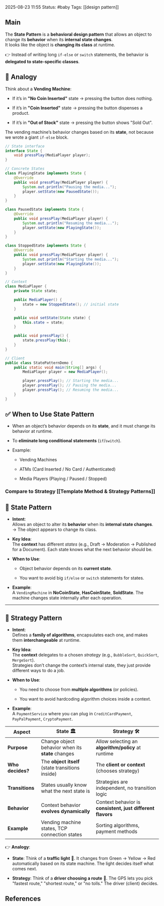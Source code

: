 2025-08-23 11:55
Status: #baby
Tags: [[design pattern]]
## Main
The **State Pattern** is a **behavioral design pattern** that allows an object to change its **behavior** when its **internal state changes**.  
It looks like the object is **changing its class** at runtime.

👉 Instead of writing long `if-else` or `switch` statements, the behavior is **delegated to state-specific classes**.
## 🏦 **Analogy**

Think about a **Vending Machine**:

- If it’s in **"No Coin Inserted"** state → pressing the button does nothing.
    
- If it’s in **"Coin Inserted"** state → pressing the button dispenses a product.
    
- If it’s in **"Out of Stock"** state → pressing the button shows "Sold Out".
    

The vending machine’s behavior changes based on its **state**, not because we wrote a giant `if-else` block.


```java
// State interface
interface State {
    void pressPlay(MediaPlayer player);
}

// Concrete States
class PlayingState implements State {
    @Override
    public void pressPlay(MediaPlayer player) {
        System.out.println("Pausing the media...");
        player.setState(new PausedState());
    }
}

class PausedState implements State {
    @Override
    public void pressPlay(MediaPlayer player) {
        System.out.println("Resuming the media...");
        player.setState(new PlayingState());
    }
}

class StoppedState implements State {
    @Override
    public void pressPlay(MediaPlayer player) {
        System.out.println("Starting the media...");
        player.setState(new PlayingState());
    }
}

// Context
class MediaPlayer {
    private State state;

    public MediaPlayer() {
        state = new StoppedState(); // initial state
    }

    public void setState(State state) {
        this.state = state;
    }

    public void pressPlay() {
        state.pressPlay(this);
    }
}

// Client
public class StatePatternDemo {
    public static void main(String[] args) {
        MediaPlayer player = new MediaPlayer();

        player.pressPlay(); // Starting the media...
        player.pressPlay(); // Pausing the media...
        player.pressPlay(); // Resuming the media...
    }
}

```


## ✅ **When to Use State Pattern**

- When an object’s behavior depends on its **state**, and it must change its behavior at runtime.
    
- To **eliminate long conditional statements** (`if`/`switch`).
    
- Example:
    
    - Vending Machines
        
    - ATMs (Card Inserted / No Card / Authenticated)
        
    - Media Players (Playing / Paused / Stopped)



### Compare to Strategy [[Template Method & Strategy Patterns]]

## 🔑 **State Pattern**

- **Intent**:  
    Allows an object to alter its **behavior** when its **internal state changes**.  
    → The object appears to change its class.
    
- **Key Idea**:  
    The **context** has different _states_ (e.g., Draft → Moderation → Published for a Document). Each state knows what the next behavior should be.
    
- **When to Use**:
    
    - Object behavior depends on its **current state**.
        
    - You want to avoid big `if/else` or `switch` statements for states.
        
- **Example**:  
    A `VendingMachine` in **NoCoinState**, **HasCoinState**, **SoldState**. The machine changes state internally after each operation.
    

---

## 🔑 **Strategy Pattern**

- **Intent**:  
    Defines a **family of algorithms**, encapsulates each one, and makes them **interchangeable** at runtime.
    
- **Key Idea**:  
    The **context** delegates to a chosen _strategy_ (e.g., `BubbleSort`, `QuickSort`, `MergeSort`).  
    Strategies don’t change the context’s internal state, they just provide different ways to do a job.
    
- **When to Use**:
    
    - You need to choose from **multiple algorithms** (or policies).
        
    - You want to avoid hardcoding algorithm choices inside a context.
        
- **Example**:  
    A `PaymentService` where you can plug in `CreditCardPayment`, `PayPalPayment`, `CryptoPayment`.


|Aspect|**State** 🏛️|**Strategy** 🛠️|
|---|---|---|
|**Purpose**|Change object behavior when its **state** changes|Allow selecting an **algorithm/policy** at runtime|
|**Who decides?**|The **object itself** (state transitions inside)|The **client or context** (chooses strategy)|
|**Transitions**|States usually know what the next state is|Strategies are independent, no transition logic|
|**Behavior**|Context behavior **evolves dynamically**|Context behavior is **consistent, just different flavors**|
|**Example**|Vending machine states, TCP connection states|Sorting algorithms, payment methods|


👉 **Analogy**:

- **State**: Think of a **traffic light** 🚦. It changes from Green → Yellow → Red automatically based on its state machine. The light decides itself what comes next.
    
- **Strategy**: Think of a **driver choosing a route** 🚗. The GPS lets you pick "fastest route," "shortest route," or "no tolls." The driver (client) decides.


## References